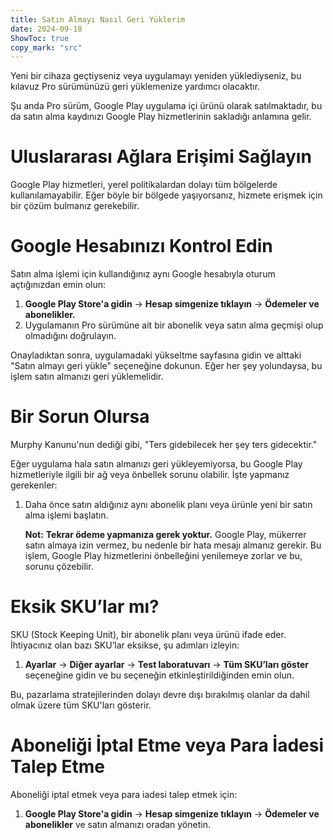 ```yaml
---
title: Satın Almayı Nasıl Geri Yüklerim  
date: 2024-09-18  
ShowToc: true
copy_mark: "src"
---
```


Yeni bir cihaza geçtiyseniz veya uygulamayı yeniden yüklediyseniz, bu kılavuz Pro sürümünüzü geri yüklemenize yardımcı olacaktır.

Şu anda Pro sürüm, Google Play uygulama içi ürünü olarak satılmaktadır, bu da satın alma kaydınızı Google Play hizmetlerinin sakladığı anlamına gelir.

# Uluslararası Ağlara Erişimi Sağlayın  

Google Play hizmetleri, yerel politikalardan dolayı tüm bölgelerde kullanılamayabilir. Eğer böyle bir bölgede yaşıyorsanız, hizmete erişmek için bir çözüm bulmanız gerekebilir.

# Google Hesabınızı Kontrol Edin  

Satın alma işlemi için kullandığınız aynı Google hesabıyla oturum açtığınızdan emin olun:

1. **Google Play Store'a gidin** -> **Hesap simgenize tıklayın** -> **Ödemeler ve abonelikler.**  
2. Uygulamanın Pro sürümüne ait bir abonelik veya satın alma geçmişi olup olmadığını doğrulayın.

Onayladıktan sonra, uygulamadaki yükseltme sayfasına gidin ve alttaki "Satın almayı geri yükle" seçeneğine dokunun. Eğer her şey yolundaysa, bu işlem satın almanızı geri yüklemelidir.

# Bir Sorun Olursa  

Murphy Kanunu'nun dediği gibi, "Ters gidebilecek her şey ters gidecektir."

Eğer uygulama hala satın almanızı geri yükleyemiyorsa, bu Google Play hizmetleriyle ilgili bir ağ veya önbellek sorunu olabilir. İşte yapmanız gerekenler:

1. Daha önce satın aldığınız aynı abonelik planı veya ürünle yeni bir satın alma işlemi başlatın.

   **Not:** **Tekrar ödeme yapmanıza gerek yoktur.** Google Play, mükerrer satın almaya izin vermez, bu nedenle bir hata mesajı almanız gerekir. Bu işlem, Google Play hizmetlerini önbelleğini yenilemeye zorlar ve bu, sorunu çözebilir.

# Eksik SKU’lar mı?  

SKU (Stock Keeping Unit), bir abonelik planı veya ürünü ifade eder. İhtiyacınız olan bazı SKU’lar eksikse, şu adımları izleyin:

1. **Ayarlar** -> **Diğer ayarlar** -> **Test laboratuvarı** -> **Tüm SKU’ları göster** seçeneğine gidin ve bu seçeneğin etkinleştirildiğinden emin olun.
   
Bu, pazarlama stratejilerinden dolayı devre dışı bırakılmış olanlar da dahil olmak üzere tüm SKU'ları gösterir.

# Aboneliği İptal Etme veya Para İadesi Talep Etme  

Aboneliği iptal etmek veya para iadesi talep etmek için:

1. **Google Play Store'a gidin** -> **Hesap simgenize tıklayın** -> **Ödemeler ve abonelikler** ve satın almanızı oradan yönetin.